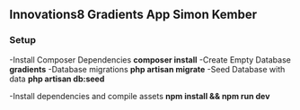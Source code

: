  ## Innovations8 Gradients App  Simon Kember
 
 ### Setup

-Install Composer Dependencies             **composer install** 
-Create Empty Database                    **gradients**
-Database migrations                      **php artisan migrate**
-Seed Database with data                  **php artisan db:seed**
 
-Install dependencies and compile assets  **npm install && npm run dev**

  
